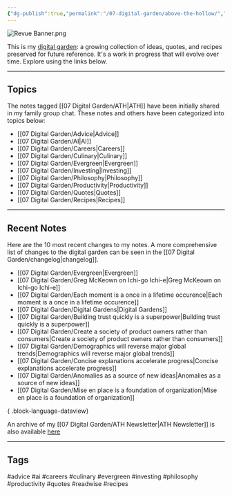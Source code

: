 ```yaml
---
{"dg-publish":true,"permalink":"/07-digital-garden/above-the-hollow/","tags":["gardenEntry"],"updated":"2025-04-07T21:21:56.131-07:00"}
---
```


![Revue Banner.png](/img/user/06%20Utilities/Attachments/Revue%20Banner.png)

This is my [digital garden](https://cagrimmett.com/ideas/2020/11/08/what-are-digital-gardens/): a growing collection of ideas, quotes, and recipes preserved for future reference. It's a work in progress that will evolve over time. Explore using the links below.

---
## Topics

The notes tagged [[07 Digital Garden/ATH\|ATH]]  have been initially shared in my family group chat. These notes and others have been categorized into topics below:

- [[07 Digital Garden/Advice\|Advice]]
- [[07 Digital Garden/AI\|AI]]
- [[07 Digital Garden/Careers\|Careers]]
- [[07 Digital Garden/Culinary\|Culinary]]
- [[07 Digital Garden/Evergreen\|Evergreen]]
- [[07 Digital Garden/Investing\|Investing]]
- [[07 Digital Garden/Philosophy\|Philosophy]]
- [[07 Digital Garden/Productivity\|Productivity]]
- [[07 Digital Garden/Quotes\|Quotes]]
- [[07 Digital Garden/Recipes\|Recipes]]

---
## Recent Notes

Here are the 10 most recent changes to my notes. A more comprehensive list of changes to the digital garden can be seen in the [[07 Digital Garden/changelog\|changelog]].
- [[07 Digital Garden/Evergreen\|Evergreen]]
- [[07 Digital Garden/Greg McKeown on Ichi-go Ichi-e\|Greg McKeown on Ichi-go Ichi-e]]
- [[07 Digital Garden/Each moment is a once in a lifetime occurence\|Each moment is a once in a lifetime occurence]]
- [[07 Digital Garden/Digital Gardens\|Digital Gardens]]
- [[07 Digital Garden/Building trust quickly is a superpower\|Building trust quickly is a superpower]]
- [[07 Digital Garden/Create a society of product owners rather than consumers\|Create a society of product owners rather than consumers]]
- [[07 Digital Garden/Demographics will reverse major global trends\|Demographics will reverse major global trends]]
- [[07 Digital Garden/Concise explanations accelerate progress\|Concise explanations accelerate progress]]
- [[07 Digital Garden/Anomalies as a source of new ideas\|Anomalies as a source of new ideas]]
- [[07 Digital Garden/Mise en place is a foundation of organization\|Mise en place is a foundation of organization]]

{ .block-language-dataview}

An archive of my  [[07 Digital Garden/ATH Newsletter\|ATH Newsletter]] is also available [here](https://abovethehollow.beehiiv.com/)

---
## Tags

 #advice #ai #careers #culinary #evergreen  #investing #philosophy #productivity #quotes #readwise #recipes 